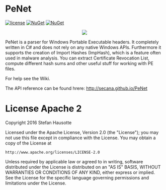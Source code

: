 # PeNet
[![license](https://img.shields.io/github/license/secana/penet.svg)](https://raw.githubusercontent.com/secana/PeNet/master/LICENSE)
[![NuGet](https://img.shields.io/nuget/v/PeNet.svg)](https://www.nuget.org/packages/PeNet/)
[![NuGet](https://img.shields.io/nuget/dt/PeNet.svg)](https://www.nuget.org/packages/PeNet/)
<p align="center">
    <img src="https://github.com/secana/PeNet/blob/master/src/PEditor/Icons/PEditor.png" />
</p>


PeNet is a parser for Windows Portable Executable headers. It completely written in C# and does not rely on any native Windows APIs.
Furthermore it supports the creation of Import Hashes (ImpHash), which is a feature often used in malware analysis. You can extract Certificate Revocation List, compute different hash sums and other useful stuff for working with PE files.

For help see the Wiki.

The API reference can be found hrere: http://secana.github.io/PeNet

# License Apache 2
Copyright 2016 Stefan Hausotte

Licensed under the Apache License, Version 2.0 (the "License");
you may not use this file except in compliance with the License.
You may obtain a copy of the License at

    http://www.apache.org/licenses/LICENSE-2.0

Unless required by applicable law or agreed to in writing, software
distributed under the License is distributed on an "AS IS" BASIS,
WITHOUT WARRANTIES OR CONDITIONS OF ANY KIND, either express or implied.
See the License for the specific language governing permissions and
limitations under the License.
